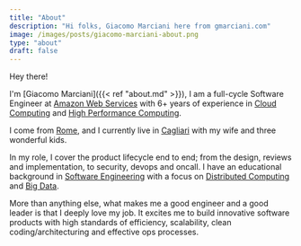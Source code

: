 ```yaml
---
title: "About"
description: "Hi folks, Giacomo Marciani here from gmarciani.com"
image: /images/posts/giacomo-marciani-about.png
type: "about"
draft: false
---
```


Hey there!

I'm [Giacomo Marciani]({{< ref "about.md" >}}), I am a full-cycle Software Engineer at [Amazon Web Services](https://aws.amazon.com/) 
with 6+ years of experience in [Cloud Computing](https://it.wikipedia.org/wiki/Cloud_computing) 
and [High Performance Computing](https://en.wikipedia.org/wiki/High-performance_computing).

I come from [Rome](https://maps.app.goo.gl/wJRmKz7ZHA5sCB6w9), 
and I currently live in [Cagliari](https://maps.app.goo.gl/X6rbEdPpEeEEVaFJ6) with my wife and three wonderful kids.

In my role, I cover the product lifecycle end to end; from the design, reviews and implementation, to security, devops and oncall.
I have an educational background in [Software Engineering](https://en.wikipedia.org/wiki/Software_engineering) 
with a focus on [Distributed Computing](https://en.wikipedia.org/wiki/Distributed_computing) 
and [Big Data](https://en.wikipedia.org/wiki/Big_data).

More than anything else, what makes me a good engineer and a good leader is that I deeply love my job. 
It excites me to build innovative software products with high standards of efficiency, scalability, 
clean coding/architecturing and effective ops processes.

